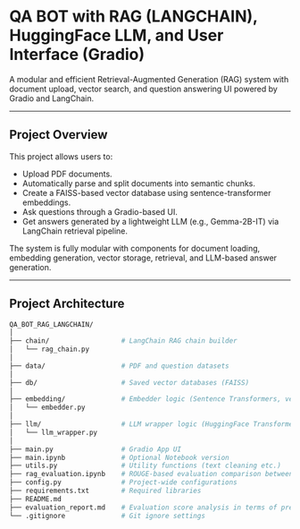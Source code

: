 # QA BOT with RAG (LANGCHAIN), HuggingFace LLM, and User Interface (Gradio)

A modular and efficient Retrieval-Augmented Generation (RAG) system with document upload, vector search, and question answering UI powered by Gradio and LangChain.

---

## Project Overview

This project allows users to:
- Upload PDF documents.
- Automatically parse and split documents into semantic chunks.
- Create a FAISS-based vector database using sentence-transformer embeddings.
- Ask questions through a Gradio-based UI.
- Get answers generated by a lightweight LLM (e.g., Gemma-2B-IT) via LangChain retrieval pipeline.

The system is fully modular with components for document loading, embedding generation, vector storage, retrieval, and LLM-based answer generation.

---

## Project Architecture


```bash
QA_BOT_RAG_LANGCHAIN/
│
├── chain/                  # LangChain RAG chain builder
│   └── rag_chain.py
│
├── data/                   # PDF and question datasets
│
├── db/                     # Saved vector databases (FAISS)
│
├── embedding/              # Embedder logic (Sentence Transformers, vectorization)
│   └── embedder.py
│
├── llm/                    # LLM wrapper logic (HuggingFace Transformers models)
│   └── llm_wrapper.py
│
├── main.py                 # Gradio App UI
├── main.ipynb              # Optional Notebook version
├── utils.py                # Utility functions (text cleaning etc.)
├── rag_evaluation.ipynb    # ROUGE-based evaluation comparison between RAG and Raw LLM Outputs
├── config.py               # Project-wide configurations
├── requirements.txt        # Required libraries
├── README.md
├── evaluation_report.md    # Evaluation score analysis in terms of precision-recall-F1 and their impacts 
└── .gitignore              # Git ignore settings
